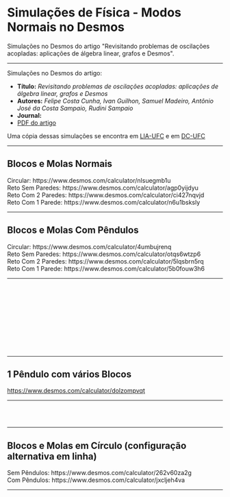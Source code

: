 # Simulações de Física - Modos Normais no Desmos
Simulações no Desmos do artigo "Revisitando problemas de oscilações acopladas: aplicações de álgebra linear, grafos e Desmos".

<hr>
Simulações no Desmos do artigo:
<ul>
<li><b>Título:</b> <i>Revisitando problemas de oscilações acopladas: aplicações de álgebra linear, grafos e Desmos</i></li>
<li><b>Autores:</b> <i>Felipe Costa Cunha, Ivan Guilhon, Samuel Madeiro, Antônio José da Costa Sampaio, Rudini Sampaio</i></li>
<li><b>Journal:</b> <i></i></li>
<li><a href="normal_modes.pdf">PDF do artigo</a></li>
</ul>

Uma cópia dessas simulações se encontra em [LIA-UFC](http://www.lia.ufc.br/~rudini/publ/normal_modes.htm) e em [DC-UFC](http://sites.dc.ufc.br/~rudini/publ/normal_modes.htm)


<hr>
<H2>Blocos e Molas Normais</H2>
Circular: https://www.desmos.com/calculator/nlsuegmb1u <br>
Reto Sem Paredes: https://www.desmos.com/calculator/agp0yijdyu <br>
Reto Com 2 Paredes: https://www.desmos.com/calculator/ci427nqvjd <br>
Reto Com 1 Parede: https://www.desmos.com/calculator/n6u1bsksly <br>

<hr>
<H2>Blocos e Molas Com Pêndulos</H2>
Circular: https://www.desmos.com/calculator/4umbujrenq <br>
Reto Sem Paredes: https://www.desmos.com/calculator/otqs6wtzp6 <br>
Reto Com 2 Paredes: https://www.desmos.com/calculator/5lqsbrn5rq <br>
Reto Com 1 Parede: https://www.desmos.com/calculator/5b0fouw3h6 <br>
<hr>

<br /> <br /> <br /> <br /> <br /> <br /> <br /> <br /> <br /> 
<hr>
<H2>1 Pêndulo com vários Blocos</H2>

https://www.desmos.com/calculator/dolzompvqt
<hr>

<br /> <br /> 

<hr>
<H2>Blocos e Molas em Círculo (configuração alternativa em linha)</H2>
Sem Pêndulos: https://www.desmos.com/calculator/262v60za2g <br>
Com Pêndulos: https://www.desmos.com/calculator/jxcljeh4va <br>
<hr>
</BODY></HTML>
